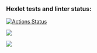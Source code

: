 ### Hexlet tests and linter status:
[![Actions Status](https://github.com/AlexeyChi/frontend-project-44/workflows/hexlet-check/badge.svg)](https://github.com/AlexeyChi/frontend-project-44/actions)

<a 
href="https://codeclimate.com/github/AlexeyChi/frontend-project-44/maintainability"><img 
src="https://api.codeclimate.com/v1/badges/150b7537e0583a407ec7/maintainability" 
/></a>

<a href="https://asciinema.org/a/dYDEji2YbjFPJsNfW8JACGPAF" 
target="_blank"><img 
src="https://asciinema.org/a/dYDEji2YbjFPJsNfW8JACGPAF.svg" /></a>
